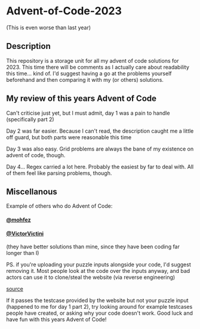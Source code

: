 # Advent-of-Code-2023
(This is even worse than last year)

## Description
This repository is a storage unit for all my advent of code solutions for 2023. This time there will be comments as I actually care about readability this time... kind of. 
I'd suggest having a go at the problems yourself beforehand and then comparing it with my (or others) solutions.

## My review of this years Advent of Code
Can't criticise just yet, but I must admit, day 1 was a pain to handle (specifically part 2)

Day 2 was far easier. Because I can't read, the description caught me a little off guard, but both parts were reasonable this time

Day 3 was also easy. Grid problems are always the bane of my existence on advent of code, though.

Day 4... Regex carried a lot here. Probably the easiest by far to deal with. All of them feel like parsing problems, though.

## Miscellanous
Example of others who do Advent of Code: 

#### [@mohfez](https://github.com/mohfez/Advent-of-code-2023)
#### [@VictorVictini](https://github.com/VictorVictini/advent_of_code_2023)

(they have better solutions than mine, since they have been coding far longer than I)

PS. if you're uploading your puzzle inputs alongside your code, I'd suggest removing it. Most people look at the code over the inputs anyway, and bad actors can use it to clone/steal the website (via reverse engineering)

[source](https://www.reddit.com/r/adventofcode/wiki/faqs/copyright/inputs/)

If it passes the testcase provided by the website but not your puzzle input (happened to me for day 1 part 2), try looking around for example testcases people have created, or asking why your code doesn't work. Good luck and have fun with this years Advent of Code!
